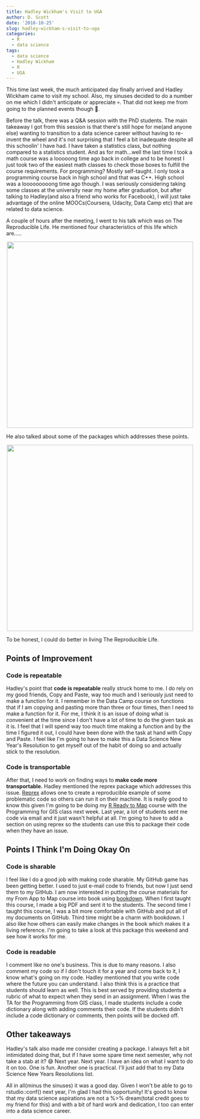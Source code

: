 ```yaml
---
title: Hadley Wickham's Visit to UGA
author: D. Scott
date: '2018-10-25'
slug: hadley-wickham-s-visit-to-uga
categories:
  - R
  - data science
tags:
  - data science
  - Hadley Wickham
  - R
  - UGA
---
```

 
This time last week, the much anticipated day finally arrived and Hadley Wickham came to visit my school. Also, my sinuses decided to do a number on me which I didn't anticipate or appreciate :skull:. That did not keep me from going to the planned events though :grimacing:. 

Before the talk, there was a Q&A session with the PhD students. The main takeaway I got from this session is that there's still hope for me(and anyone else) wanting to transition to a data science career without having to re-invent the wheel and it's not surprising that I feel a bit inadequate despite all this schoolin' I have had. I have taken a statistics class, but nothing compared to a statistics student. And as for math...well the last time I took a math course was a looooong time ago back in college and to be honest I just took two of the easiest math classes to check those boxes to fulfill the course requirements. For programming? Mostly self-taught. I only took a programming course back in high school and that was C++.  High school was a looooooooong time ago though.  I was seriously considering taking some classes at the university near my home after graduation, but after talking to Hadley(and also a friend who works for Facebook), I will just take advantage of the online MOOCs(Coursera, Udacity, Data Camp etc) that are related to data science. 

A couple of hours after the meeting, I went to his talk which was on The Reproducible Life. He mentioned four characteristics of this life which are.....

<p align = "center">
<img src = "img/IMG_1914.jpg" width = "500 px" rotate = "90">
</p>

He also talked about some of the packages which addresses these points.

<p align = "center">
<img src = "img/IMG_1915.jpg" width = "500 px">
</p>

To be honest, I could do better in living The Reproducible Life.

## Points of Improvement

### Code is repeatable
Hadley's point that <b>code is repeatable</b> really struck home to me. I do rely on my good friends, Copy and Paste, way too much and I seriously just need to make a function for it. I remember in the Data Camp course on functions that if I am copying and pasting more than three or four times, then I need to make a function for it. For me, I think it is an issue of doing what is convenient at the time since I don't have a lot of time to do the given task as it is. I feel that I will spend way too much time making a function and by the time I figured it out, I could have been done with the task at hand with Copy and Paste. I feel like I'm going to have to make this a Data Science New Year's Resolution to get myself out of the habit of doing so and actually stick to the resolution.

### Code is transportable

After that, I need to work on finding ways to <b>make code more transportable.</b> Hadley mentioned the reprex package which addresses this issue. [Reprex](https://www.tidyverse.org/help/) allows one to create a reproducible example of some problematic code so others can run it on their machine. It is really good to know this given I'm going to be doing my [R Ready to Map](https://github.com/momiji15/apptomap/tree/master/R%20Ready%20to%20Map) course with the Programming for GIS class next week. Last year, a lot of students sent me code via email and it just wasn't helpful at all. I'm going to have to add a section on using reprex so the students can use this to package their code when they have an issue.


## Points I Think I'm Doing Okay On

### Code is sharable
I feel like I do a good job with making code sharable. My GitHub game has been getting better. I used to just e-mail code to friends, but now I just send them to my GitHub.  I am now interested in putting the course materials for my From App to Map course into book using [bookdown](https://bookdown.org/yihui/bookdown/). When I first taught this course, I made a big PDF and sent it to the students. The second time I taught this course, I was a bit more comfortable with GitHub and put all of my documents on GitHub. Third time might be a charm with bookdown. I also like how others can easily make changes in the book which makes it a living reference. I'm going to take a look at this package this weekend and see how it works for me.

### Code is readable
I comment like no one's business. This is due to many reasons. I also comment my code so if I don't touch it for a year and come back to it, I know what's going on my code. Hadley mentioned that you write code where the future you can understand. I also think this is a practice that students should learn as well. This is best served by providing students a rubric of what to expect when they send in an assignment. When I was the TA for the Programming from GIS class, I made students include a code dictionary along with adding comments their code. If the students didn't include a  code dictionary or comments, then points will be docked off. 


## Other takeaways
Hadley's talk also made me consider creating a package. I always felt a bit intimidated doing that, but if I have some spare time next semester, why not take a stab at it? :sweat_smile: Next year. Next year. I have an idea on what I want to do it on too. One is fun. Another one is practical. I'll just add that to my Data Science New Years Resolutions list. 

All in all(minus the sinuses) it was a good day. Given I won't be able to go to rstudio::conf() next year, I'm glad I had this opportunity! It's good to know that my data science aspirations are not a %>% dream(total credit goes to my friend for this) and with a bit of hard work and dedication, I too can enter into a data science career. 